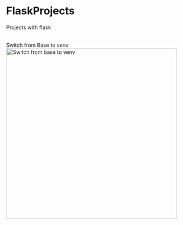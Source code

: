 # FlaskProjects
Projects with flask
<br/><br/>

Switch from Base to venv <br/>
<img width="461" alt="Switch from base to venv" src="https://user-images.githubusercontent.com/25883629/58142531-0435cd80-7c7a-11e9-947d-a9ebce2afd8b.png">

